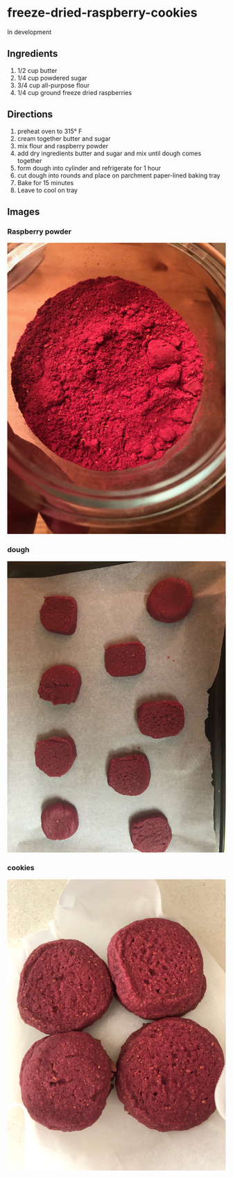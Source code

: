 # freeze-dried-raspberry-cookies
In development

## Ingredients
1. 1/2 cup butter
2. 1/4 cup powdered sugar
3. 3/4 cup all-purpose flour
4. 1/4 cup ground freeze dried raspberries

## Directions
1. preheat oven to 315° F
2. cream together butter and sugar
3. mix flour and raspberry powder
4. add dry ingredients butter and sugar and mix until dough comes together
5. form dough into cylinder and refrigerate for 1 hour
6. cut dough into rounds and place on parchment paper-lined baking tray
7. Bake for 15 minutes
8. Leave to cool on tray

## Images

### Raspberry powder
![powder](https://github.com/mb-bakingjournal/freeze-dried-raspberry-cookies/blob/master/images/proof-of-concept/raspberry-powder.jpg)


### dough
![dough](https://github.com/mb-bakingjournal/freeze-dried-raspberry-cookies/blob/master/images/proof-of-concept/dough.jpg)


### cookies
![cookies](https://github.com/mb-bakingjournal/freeze-dried-raspberry-cookies/blob/master/images/proof-of-concept/cookies.jpg)
